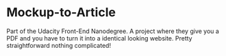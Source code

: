 # Mockup-to-Article

Part of the Udacity Front-End Nanodegree.
A project where they give you a PDF and you have to turn it into a identical looking website.
Pretty straightforward nothing complicated!
